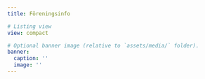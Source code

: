 ```yaml
---
title: Föreningsinfo

# Listing view
view: compact

# Optional banner image (relative to `assets/media/` folder).
banner:
  caption: ''
  image: ''
---
```

